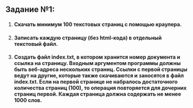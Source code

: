## Задание №1:
1. #### Скачать минимум 100 текстовых страниц с помощью краулера.
2. #### Записать каждую страницу (без html-кода) в отдельный текстовый файл.
3. #### Создать файл index.txt, в котором хранится номер документа и ссылка на страницу. Входным аргументом программы должны быть веб-адреса нескольких страниц. Ссылки с первой страницы ведут на другие, которые также скачиваются и заносятся в файл index.txt. Если на первой странице не набралось достаточного количества страниц (100), то операция повторяется для дочерних страниц первой. Каждая страница должна содержать не менее 1000 слов.
